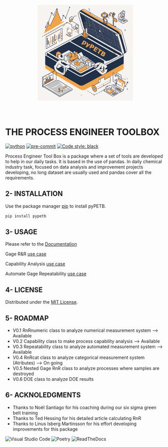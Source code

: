 <h1 align="center">
<img src="https://raw.githubusercontent.com/jgherruzo/pyPETB/main/logo/current/pyPETB_logo.png" width="300">
</h1><br>

# THE PROCESS ENGINEER TOOLBOX

[![python](https://img.shields.io/badge/python-3.8_|_3.9_|_3.10_|_3.11-blue.svg?logo=python)](https://www.python.org)
[![pre-commit](https://img.shields.io/badge/pre--commit-enabled-brightgreen?logo=pre-commit&logoColor=white)](https://github.com/pre-commit/pre-commit)
[![Code style: black](https://img.shields.io/badge/code%20style-black-000000.svg)](https://github.com/psf/black)

Process Engineer Tool Box is a package where a set of tools are developed to help in our daily tasks. It is based in the use of pandas. In daily chemical industry task, focused on data analysis
and improvement projects developing, no long dataset are
usually used and pandas cover all the requirements.

## 2- INSTALLATION

Use the package manager [pip](https://pip.pypa.io/en/stable/) to install pyPETB.

```bash
pip install pypetb
```

## 3- USAGE

Please refer to the [Documentation](https://pypetb.readthedocs.io/en/latest/)

Gage R&R [use case](https://medium.com/@jgherruzo/enhancing-industrial-processes-improvement-cycle-with-python-chapter-1-introducing-pypetbs-gage-7a7a9a952052)

Capability Analysis [use case](https://medium.com/@jgherruzo/enhancing-industrial-processes-improvement-cycle-with-python-ii-introducing-pypetbs-capability-0865840896a6)

Automate Gage Repeatability [use case](https://medium.com/@jgherruzo/enhancing-industrial-processes-improvement-cycle-with-python-iii-automatic-measurement-gage-f0e2929a3ffc)

## 4- LICENSE

Distributed under the [MIT License](https://github.com/jgherruzo/pyPETB/blob/main/LICENSE.txt).

## 5- ROADMAP

- V0.1 RnRnumeric class to analyze numerical measurement system --> Available
- V0.2 Capability class to make process capability analysis --> Available
- V0.3 Repeatability class to analyze automated measurement system --> Available
- V0.4 RnRcat class to analyze categorical measurement system (Atributes) --> On going
- V0.5 Nested Gage RnR class to analyze processes where samples are destroyed
- V0.6 DOE class to analyze DOE results

## 6- ACKNOLEDGMENTS

- Thanks to Noël Santiago for his coaching during our six sigma green belt training
- Thanks to Ted Hessing for his detailed article calculating RnR
- Thanks to Linus Isberg Martinsson for his effort developing improvements for this package

![Visual Studio Code](https://img.shields.io/badge/Visual%20Studio%20Code-blue?logo=visual%20studio%20code)
![Poetry](https://img.shields.io/badge/Poetry-blue?logo=poetry)
![ReadTheDocs](https://img.shields.io/badge/ReadTheDocs-blue?logo=readthedocs)

